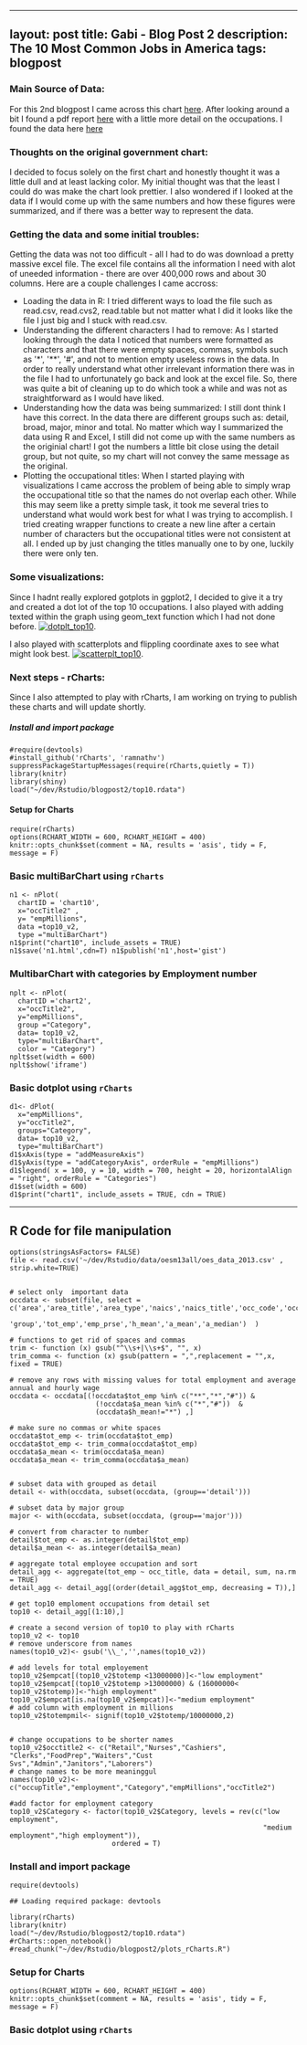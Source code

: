 <!DOCTYPE html>

---
layout: post
title: Gabi - Blog Post 2
description: The 10 Most Common Jobs in America
tags: blogpost
---

### Main Source of Data:
For this 2nd blogpost I came across this chart [here](http://www.businessinsider.com/most-popular-jobs-in-america-2014-4). After looking around a bit I found a pdf report [here](http://www.bls.gov/news.release/pdf/ocwage.pdf) with a little more detail on the occupations. I found the data here 
[here](http://www.bls.gov/oes/#news)

### Thoughts on the original government chart:

I decided to focus solely on the first chart and honestly thought it was a little dull and at least lacking color. My initial thought was that the least I could do was make the chart look prettier. I also wondered if I looked at the data if I would come up with the same numbers and how these figures were summarized, and if there was a better way to represent the data.

### Getting the data and some initial troubles:

Getting the data was not too difficult - all I had to do was download a pretty massive excel file. The excel file contains all the information I need with alot of uneeded information - there are over 400,000 rows and about 30 columns. Here are a couple challenges I came accross:
* Loading the data in R: I tried different ways to load the file such as read.csv, read.cvs2, read.table but not matter what I did it looks like the file I just big and I stuck with read.csv. 
* Understanding the different characters I had to remove: As I started looking through the data I noticed that numbers were formatted as characters and that there were empty spaces, commas, symbols such as '*', '**', '#', and not to mention empty useless rows in the data. In order to really understand what other irrelevant information there was in the file I had to unfortunately go back and look at the excel file. So, there was quite a bit of cleaning up to do which took a while and was not as straightforward as I would have liked. 
* Understanding how the data was being summarized: I still dont think I have this correct. In the data there are different groups such as: detail, broad, major, minor and total. No matter which way I summarized the data using R and Excel, I still did not come up with the same numbers as the originial chart! I got the numbers a little bit close using the detail group, but not quite, so my chart will not convey the same message as the original. 
* Plotting the occupational titles: When I started playing with visualizations I came accross the problem of being able to simply wrap the occupational title so that the names do not overlap each other. While this may seem like a pretty simple task, it took me several tries to understand what would work best for what I was trying to accomplish. I tried creating wrapper functions to create a new line after a certain number of characters but the occupational titles were not consistent at all. I ended up by just changing the titles manually one to by one, luckily there were only ten.

### Some visualizations:
Since I hadnt really explored gotplots in ggplot2, I decided to give it a try and created a dot lot of the top 10 occupations. I also played with adding texted within the graph using geom_text function which I had not done before.
[![dotplt_top10](http://Gabya06.github.io/edav/assets/gaby_assets/dotplt_top10.png)](http://Gabya06.github.io/edav/assets/gaby_assets/dotplt_top10.png).

I also played with scatterplots and flippling coordinate axes to see what might look best. 
[![scatterplt_top10](http://Gabya06.github.io/edav/assets/gaby_assets/scatterplt_top10.png)](http://Gabya06.github.io/edav/assets/gaby_assets/scatterplt_top10.png).


### Next steps - rCharts:
Since I also attempted to play with rCharts, I am working on trying to publish these charts and will update shortly.


##### Install and import package
```{r installLibraries, eval= T}
#require(devtools)
#install_github('rCharts', 'ramnathv')
suppressPackageStartupMessages(require(rCharts,quietly = T))
library(knitr)
library(shiny)
load("~/dev/Rstudio/blogpost2/top10.rdata")
```

#### Setup for Charts
```{r setupcharts, echo = T, message = F, cache = F}
require(rCharts)
options(RCHART_WIDTH = 600, RCHART_HEIGHT = 400)
knitr::opts_chunk$set(comment = NA, results = 'asis', tidy = F, message = F)
```

### Basic multiBarChart using `rCharts` 
```{r nPlt1, echo=FALSE, fig.height=400, fig.width=600}
n1 <- nPlot(
  chartID = 'chart10',
  x="occTitle2" , 
  y= "empMillions", 
  data =top10_v2, 
  type ="multiBarChart")
n1$print("chart10", include_assets = TRUE)
n1$save('n1.html',cdn=T) n1$publish('n1',host='gist')
```


### MultibarChart with categories by Employment number
```{r nPlt2, echo=FALSE,fig.height=400,fig.width=600}
nplt <- nPlot(
  chartID ='chart2',
  x="occTitle2",
  y="empMillions",
  group ="Category",
  data= top10_v2,
  type="multiBarChart",
  color = "Category")
nplt$set(width = 600)
nplt$show('iframe')
```


### Basic dotplot using `rCharts` 
```{r dotplt1, echo=FALSE,fig.height=400,fig.width=600}
d1<- dPlot(
  x="empMillions",
  y="occTitle2",
  groups="Category",
  data= top10_v2,
  type="multiBarChart")
d1$xAxis(type = "addMeasureAxis")
d1$yAxis(type = "addCategoryAxis", orderRule = "empMillions")
d1$legend( x = 100, y = 10, width = 700, height = 20, horizontalAlign = "right", orderRule = "Categories")
d1$set(width = 600)
d1$print("chart1", include_assets = TRUE, cdn = TRUE)
```

---
## R Code for file manipulation
```{r readingfile, eval=F, comment="",echo=T,message=FALSE,cache=TRUE, background="skyblue"}
options(stringsAsFactors= FALSE)
file <- read.csv('~/dev/Rstudio/data/oesm13all/oes_data_2013.csv' , strip.white=TRUE)


# select only  important data
occdata <- subset(file, select = c('area','area_title','area_type','naics','naics_title','occ_code','occ_title',
                                     'group','tot_emp','emp_prse','h_mean','a_mean','a_median')  )

# functions to get rid of spaces and commas
trim <- function (x) gsub("^\\s+|\\s+$", "", x)
trim_comma <- function (x) gsub(pattern = ",",replacement = "",x, fixed = TRUE)

# remove any rows with missing values for total employment and average annual and hourly wage 
occdata <- occdata[(!occdata$tot_emp %in% c("**","*","#")) & 
                     (!occdata$a_mean %in% c("*","#"))  & 
                     (occdata$h_mean!="*") ,]

# make sure no commas or white spaces
occdata$tot_emp <- trim(occdata$tot_emp)
occdata$tot_emp <- trim_comma(occdata$tot_emp)
occdata$a_mean <- trim(occdata$a_mean)
occdata$a_mean <- trim_comma(occdata$a_mean)


# subset data with grouped as detail
detail <- with(occdata, subset(occdata, (group=='detail')))

# subset data by major group
major <- with(occdata, subset(occdata, (group=='major')))

# convert from character to number
detail$tot_emp <- as.integer(detail$tot_emp)
detail$a_mean <- as.integer(detail$a_mean)

# aggregate total employee occupation and sort
detail_agg <- aggregate(tot_emp ~ occ_title, data = detail, sum, na.rm = TRUE)
detail_agg <- detail_agg[(order(detail_agg$tot_emp, decreasing = T)),]

# get top10 emploment occupations from detail set
top10 <- detail_agg[(1:10),]

# create a second version of top10 to play with rCharts 
top10_v2 <- top10
# remove underscore from names
names(top10_v2)<- gsub('\\_','',names(top10_v2))

# add levels for total employement
top10_v2$empcat[(top10_v2$totemp <13000000)]<-"low employment"
top10_v2$empcat[(top10_v2$totemp >13000000) & (16000000< top10_v2$totemp)]<-"high employment"
top10_v2$empcat[is.na(top10_v2$empcat)]<-"medium employment"
# add column with employment in millions
top10_v2$totempmil<- signif(top10_v2$totemp/10000000,2)


# change occupations to be shorter names
top10_v2$occtitle2 <- c("Retail","Nurses","Cashiers", "Clerks","FoodPrep","Waiters","Cust Svs","Admin","Janitors","Laborers")
# change names to be more meaninggul
names(top10_v2)<-c("occupTitle","employment","Category","empMillions","occTitle2")

#add factor for employment category
top10_v2$Category <- factor(top10_v2$Category, levels = rev(c("low employment",
                                                              "medium employment","high employment")),
                         ordered = T)
```
<html xmlns="http://www.w3.org/1999/xhtml">
	<head>
		<meta charset="utf-8">
		<meta http-equiv="Content-Type" content="text/html; charset=utf-8" />
		<meta http-equiv="Content-Style-Type" content="text/css" />
		<meta name="generator" content="pandoc" />
		<script src="http://d3js.org/d3.v3.min.js" type='text/javascript'></script>
  		<script src="http://dimplejs.org/dist/dimple.v1.1.5.min.js" type='text/javascript'></script>
		<script src="http://labratrevenge.com/d3-tip/javascripts/d3.tip.v0.6.3.js"></script>
		<title>D3: Creating dimple rChartt </title>
	</head>
	<body>
<div class="container">
<h3 id="install-and-import-package">Install and import package</h3>
<pre class="r"><code>require(devtools)</code></pre>
<pre><code>## Loading required package: devtools</code></pre>
<pre class="r"><code>library(rCharts)
library(knitr)
load(&quot;~/dev/Rstudio/blogpost2/top10.rdata&quot;)
#rCharts::open_notebook()
#read_chunk(&quot;~/dev/Rstudio/blogpost2/plots_rCharts.R&quot;)</code></pre>
<h3 id="setup-for-charts">Setup for Charts</h3>
<pre class="r"><code>options(RCHART_WIDTH = 600, RCHART_HEIGHT = 400)
knitr::opts_chunk$set(comment = NA, results = 'asis', tidy = F, message = F)</code></pre>
<h3 id="basic-dotplot-using-rcharts">Basic dotplot using <code>rCharts</code></h3>

<script type='text/javascript' src=http://ajax.googleapis.com/ajax/libs/jquery/1.8.2/jquery.min.js></script> 
<script type='text/javascript' src=http://d3js.org/d3.v3.min.js></script>

<p><style>
  .rChart {
    display: block;
    margin-left: auto; 
    margin-right: auto;
    width: 600px;
    height: 400px;
  }<br>
  </style></p>

<div id = 'chart15a' class = 'rChart dimple'></div>
<script type="text/javascript">
  var opts = {
"dom": "chart15a",
"width":    600,
"height":    400,
"x": "empMillions",
"y": "occTitle2",
"chartID": "chart15a",
"z": "empMillions",
"groups": "Category",
"type": "multiBarChart",
"id": "chart15a" 
},
    data = [
 {
 "occupTitle": "Retail\nSalespersons",
"employment": 22674065,
"Category": "high employment",
"empMillions":    2.3,
"occTitle2": "Retail" 
},
{
 "occupTitle": "Reg.Nurses",
"employment": 17281827,
"Category": "high employment",
"empMillions":    1.7,
"occTitle2": "Nurses" 
},
{
 "occupTitle": "Cashiers",
"employment": 17119402,
"Category": "high employment",
"empMillions":    1.7,
"occTitle2": "Cashiers" 
},
{
 "occupTitle": "Office Clerks",
"employment": 15903173,
"Category": "medium employment",
"empMillions":    1.6,
"occTitle2": "Clerks" 
},
{
 "occupTitle": "Food Prep \nand Serv. Workers,\nIncl.Fast Food",
"employment": 15757493,
"Category": "medium employment",
"empMillions":    1.6,
"occTitle2": "FoodPrep" 
},
{
 "occupTitle": "Waiters and\nWaitresses",
"employment": 13930973,
"Category": "medium employment",
"empMillions":    1.4,
"occTitle2": "Waiters" 
},
{
 "occupTitle": "Cust Svc\nReps",
"employment": 12644049,
"Category": "low employment",
"empMillions":    1.3,
"occTitle2": "Cust Svs" 
},
{
 "occupTitle": "Admn.Assist,\nExcl.Legal,Med\nAnd Exec",
"employment": 12523873,
"Category": "low employment",
"empMillions":    1.3,
"occTitle2": "Admin" 
},
{
 "occupTitle": "Janitors and\nCleaners\nExcl.Maids",
"employment": 12075777,
"Category": "low employment",
"empMillions":    1.2,
"occTitle2": "Janitors" 
},
{
 "occupTitle": "Laborers and\nMat.Movers,\nHand Workers",
"employment": 11206052,
"Category": "low employment",
"empMillions":    1.1,
"occTitle2": "Laborers" 
} 
],
    xAxis = {
 "type": "addCategoryAxis",
"showPercent": false 
},
    yAxis = {
 "type": "addCategoryAxis",
"showPercent": false,
"orderRule": "empMillions" 
},
    zAxis = {
 "type": "addMeasureAxis",
"overrideMax":     10 
},
    colorAxis = [],
    legend = {
 "x":     10,
"y":     10,
"width":    400,
"height":     40,
"horizontalAlign": "center",
"orderRule": "Categories" 
};
  var svg = dimple.newSvg("#" + opts.id, opts.width, opts.height);

  //data = dimple.filterData(data, "Owner", ["Aperture", "Black Mesa"])
  var myChart = new dimple.chart(svg, data);
  if (opts.bounds) {
    myChart.setBounds(opts.bounds.x, opts.bounds.y, opts.bounds.width, opts.bounds.height);//myChart.setBounds(80, 30, 480, 330);
  }
  //dimple allows use of custom CSS with noFormats
  if(opts.noFormats) { myChart.noFormats = opts.noFormats; };
  //for markimekko and addAxis also have third parameter measure
  //so need to evaluate if measure provided
  //x axis
  var x;
  if(xAxis.measure) {
    x = myChart[xAxis.type]("x",opts.x,xAxis.measure);
  } else {
    x = myChart[xAxis.type]("x", opts.x);
  };
  if(!(xAxis.type === "addPctAxis")) x.showPercent = xAxis.showPercent;
  if (xAxis.orderRule) x.addOrderRule(xAxis.orderRule);
  if (xAxis.grouporderRule) x.addGroupOrderRule(xAxis.grouporderRule);  
  if (xAxis.overrideMin) x.overrideMin = xAxis.overrideMin;
  if (xAxis.overrideMax) x.overrideMax = xAxis.overrideMax;
  if (xAxis.overrideMax) x.overrideMax = xAxis.overrideMax;
  if (xAxis.inputFormat) x.dateParseFormat = xAxis.inputFormat;
  if (xAxis.outputFormat) x.tickFormat = xAxis.outputFormat;
  //y axis
  var y;
  if(yAxis.measure) {
    y = myChart[yAxis.type]("y",opts.y,yAxis.measure);
  } else {
    y = myChart[yAxis.type]("y", opts.y);
  };
  if(!(yAxis.type === "addPctAxis")) y.showPercent = yAxis.showPercent;
  if (yAxis.orderRule) y.addOrderRule(yAxis.orderRule);
  if (yAxis.grouporderRule) y.addGroupOrderRule(yAxis.grouporderRule);
  if (yAxis.overrideMin) y.overrideMin = yAxis.overrideMin;
  if (yAxis.overrideMax) y.overrideMax = yAxis.overrideMax;
  if (yAxis.inputFormat) y.dateParseFormat = yAxis.inputFormat;
  if (yAxis.outputFormat) y.tickFormat = yAxis.outputFormat;
//z for bubbles
    var z;
  if (!(typeof(zAxis) === 'undefined') && zAxis.type){
    if(zAxis.measure) {
      z = myChart[zAxis.type]("z",opts.z,zAxis.measure);
    } else {
      z = myChart[zAxis.type]("z", opts.z);
    };
    if(!(zAxis.type === "addPctAxis")) z.showPercent = zAxis.showPercent;
    if (zAxis.orderRule) z.addOrderRule(zAxis.orderRule);
    if (zAxis.overrideMin) z.overrideMin = zAxis.overrideMin;
    if (zAxis.overrideMax) z.overrideMax = zAxis.overrideMax;
  }
  if(d3.keys(colorAxis).length > 0) {
    myChart[colorAxis.type](colorAxis.colorSeries,colorAxis.palette) ;
  }
  
  //here need think I need to evaluate group and if missing do null
  //as the first argument
  //if provided need to use groups from opts
  if(opts.hasOwnProperty("groups")) {
    var s = myChart.addSeries( opts.groups, dimple.plot[opts.type] );
    //series offers an aggregate method that we will also need to check if available
    //options available are avg, count, max, min, sum
    if (!(typeof(opts.aggregate) === 'undefined')) {
      s.aggregate = eval(opts.aggregate);
    }
    if (!(typeof(opts.lineWeight) === 'undefined')) {
      s.lineWeight = eval(opts.lineWeight);
    }
    if (!(typeof(opts.barGap) === 'undefined')) {
      s.barGap = eval(opts.barGap);
    }    
  } else var s = myChart.addSeries( null, dimple.plot[opts.type] );
  //unsure if this is best but if legend is provided (not empty) then evaluate
  if(d3.keys(legend).length > 0) {
    var l =myChart.addLegend();
    d3.keys(legend).forEach(function(d){
      l[d] = legend[d];
    });
  }
  //quick way to get this going but need to make this cleaner
  if(opts.storyboard) {
    myChart.setStoryboard(opts.storyboard);
  };
  myChart.draw();

</script>

<div class="references">

</div>

</div>

<!-- dynamically load mathjax for compatibility with --self-contained -->
<script type>
  (function () {
    var script = document.createElement("script");
    script.type = "text/javascript";
    script.src  = "https://c328740.ssl.cf1.rackcdn.com/mathjax/latest/MathJax.js?config=TeX-AMS-MML_HTMLorMML";
    document.getElementsByTagName("head")[0].appendChild(script);
  })();
 </script>


</body>
</html>




